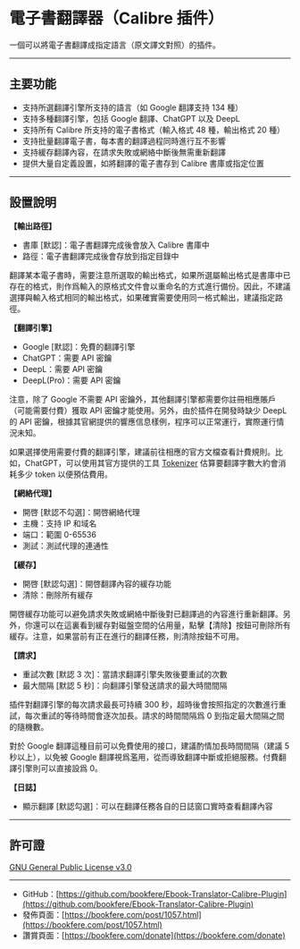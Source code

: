 # 電子書翻譯器（Calibre 插件）

一個可以將電子書翻譯成指定語言（原文譯文對照）的插件。

---

## 主要功能

* 支持所選翻譯引擎所支持的語言（如 Google 翻譯支持 134 種）
* 支持多種翻譯引擎，包括 Google 翻譯、ChatGPT 以及 DeepL
* 支持所有 Calibre 所支持的電子書格式（輸入格式 48 種，輸出格式 20 種）
* 支持批量翻譯電子書，每本書的翻譯過程同時進行互不影響
* 支持緩存翻譯內容，在請求失敗或網絡中斷後無需重新翻譯
* 提供大量自定義設置，如將翻譯的電子書存到 Calibre 書庫或指定位置

---

## 設置說明

__【輸出路徑】__

* 書庫 [默認]：電子書翻譯完成後會放入 Calibre 書庫中
* 路徑：電子書翻譯完成後會存放到指定目錄中

翻譯某本電子書時，需要注意所選取的輸出格式，如果所選屬輸出格式是書庫中已存在的格式，則作爲輸入的原格式文件會以重命名的方式進行備份。因此，不建議選擇與輸入格式相同的輸出格式，如果確實需要使用同一格式輸出，建議指定路徑。

__【翻譯引擎】__

* Google [默認]：免費的翻譯引擎
* ChatGPT：需要 API 密鑰
* DeepL：需要 API 密鑰
* DeepL(Pro)：需要 API 密鑰

注意，除了 Google 不需要 API 密鑰外，其他翻譯引擎都需要你註冊相應賬戶（可能需要付費）獲取 API 密鑰才能使用。另外，由於插件在開發時缺少 DeepL 的 API 密鑰，根據其官網提供的響應信息樣例，程序可以正常運行，實際運行情況未知。

如果選擇使用需要付費的翻譯引擎，建議前往相應的官方文檔查看計費規則。比如，ChatGPT，可以使用其官方提供的工具 [Tokenizer](https://platform.openai.com/tokenizer) 估算要翻譯字數大約會消耗多少 token 以便預估費用。

__【網絡代理】__

* 開啓 [默認不勾選]：開啓網絡代理
* 主機：支持 IP 和域名
* 端口：範圍 0-65536
* 測試：測試代理的連通性

__【緩存】__

* 開啓 [默認勾選]：開啓翻譯內容的緩存功能
* 清除：刪除所有緩存

開啓緩存功能可以避免請求失敗或網絡中斷後對已翻譯過的內容進行重新翻譯。另外，你還可以在這裏看到緩存對磁盤空間的佔用量，點擊【清除】按鈕可刪除所有緩存。注意，如果當前有正在進行的翻譯任務，則清除按鈕不可用。

__【請求】__

* 重試次數 [默認 3 次]：當請求翻譯引擎失敗後要重試的次數
* 最大間隔 [默認 5 秒]：向翻譯引擎發送請求的最大時間間隔

插件對翻譯引擎的每次請求最長可持續 300 秒，超時後會按照指定的次數進行重試，每次重試的等待時間會逐次加長。請求的時間間隔爲 0 到指定最大間隔之間的隨機數。

對於 Google 翻譯這種目前可以免費使用的接口，建議酌情加長時間間隔（建議 5 秒以上），以免被 Google 翻譯視爲濫用，從而導致翻譯中斷或拒絕服務。付費翻譯引擎則可以直接設爲 0。

__【日誌】__

* 顯示翻譯 [默認勾選]：可以在翻譯任務各自的日誌窗口實時查看翻譯內容

---

## 許可證

[GNU General Public License v3.0](https://www.gnu.org/licenses/gpl-3.0.en.html)

---

* GitHub：[https://github.com/bookfere/Ebook-Translator-Calibre-Plugin](https://github.com/bookfere/Ebook-Translator-Calibre-Plugin)
* 發佈頁面：[https://bookfere.com/post/1057.html](https://bookfere.com/post/1057.html)
* 讚賞頁面：[https://bookfere.com/donate](https://bookfere.com/donate)
